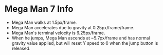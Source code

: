 # Mega Man 7 Info

* Mega Man walks at 1.5px/frame.
* Mega Man accelerates due to gravity at 0.25px/frame/frame.
* Mega Man's terminal velocity is 6.25px/frame.
* When he jumps, Mega Man ascends at ~5.7px/frame and has normal gravity value applied, but will reset Y speed to 0 when the jump button is released.
